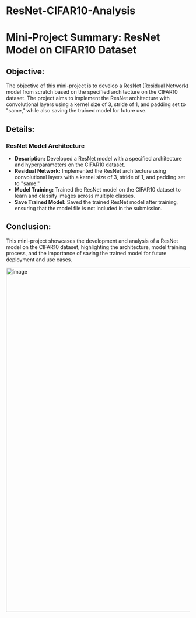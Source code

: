 # ResNet-CIFAR10-Analysis

# Mini-Project Summary: ResNet Model on CIFAR10 Dataset

## Objective:
The objective of this mini-project is to develop a ResNet (Residual Network) model from scratch based on the specified architecture on the CIFAR10 dataset. The project aims to implement the ResNet architecture with convolutional layers using a kernel size of 3, stride of 1, and padding set to "same," while also saving the trained model for future use.


## Details:

### ResNet Model Architecture
- **Description:** Developed a ResNet model with a specified architecture and hyperparameters on the CIFAR10 dataset.
- **Residual Network:** Implemented the ResNet architecture using convolutional layers with a kernel size of 3, stride of 1, and padding set to "same."
- **Model Training:** Trained the ResNet model on the CIFAR10 dataset to learn and classify images across multiple classes.
- **Save Trained Model:** Saved the trained ResNet model after training, ensuring that the model file is not included in the submission.

## Conclusion:
This mini-project showcases the development and analysis of a ResNet model on the CIFAR10 dataset, highlighting the architecture, model training process, and the importance of saving the trained model for future deployment and use cases.

<img width="940" alt="image" src="https://github.com/Anitha-Balachandran/ResNet-CIFAR10-Analysis/assets/143915040/6012b85e-6f0a-4273-b2df-d470fda07407">
